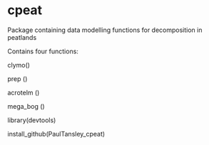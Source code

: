 # cpeat
Package containing data modelling functions for decomposition in peatlands

Contains four functions: 

clymo() 

prep ()

acrotelm () 

mega_bog () 

library(devtools)

install_github(PaulTansley_cpeat)

